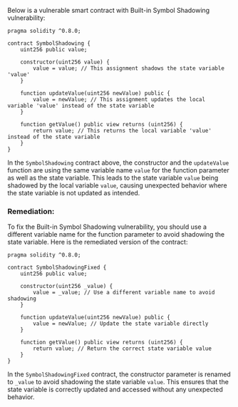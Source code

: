 Below is a vulnerable smart contract with Built-in Symbol Shadowing vulnerability:

```solidity
pragma solidity ^0.8.0;

contract SymbolShadowing {
    uint256 public value;

    constructor(uint256 value) {
        value = value; // This assignment shadows the state variable 'value'
    }

    function updateValue(uint256 newValue) public {
        value = newValue; // This assignment updates the local variable 'value' instead of the state variable
    }

    function getValue() public view returns (uint256) {
        return value; // This returns the local variable 'value' instead of the state variable
    }
}
```

In the `SymbolShadowing` contract above, the constructor and the `updateValue` function are using the same variable name `value` for the function parameter as well as the state variable. This leads to the state variable `value` being shadowed by the local variable `value`, causing unexpected behavior where the state variable is not updated as intended.

### Remediation:
To fix the Built-in Symbol Shadowing vulnerability, you should use a different variable name for the function parameter to avoid shadowing the state variable. Here is the remediated version of the contract:

```solidity
pragma solidity ^0.8.0;

contract SymbolShadowingFixed {
    uint256 public value;

    constructor(uint256 _value) {
        value = _value; // Use a different variable name to avoid shadowing
    }

    function updateValue(uint256 newValue) public {
        value = newValue; // Update the state variable directly
    }

    function getValue() public view returns (uint256) {
        return value; // Return the correct state variable value
    }
}
```

In the `SymbolShadowingFixed` contract, the constructor parameter is renamed to `_value` to avoid shadowing the state variable `value`. This ensures that the state variable is correctly updated and accessed without any unexpected behavior.